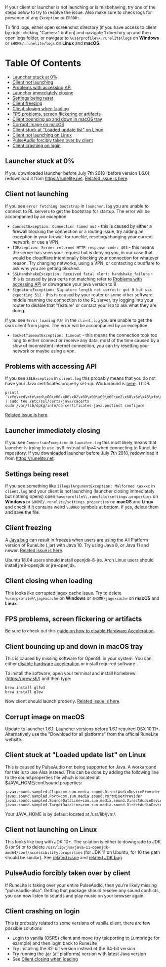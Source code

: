 If your client or launcher is not launching or is misbehaving, try one of the steps below to try to resolve the issue. Also make sure to check logs for presence of any `Exception` or `ERROR:`.

To find logs, either open screenshot directory (if you have access to client by right-clicking "Camera" button) and navigate 1 directory up and then open logs folder, or navigate to `%userprofile%\.runelite\logs` on **Windows** or `$HOME/.runelite/logs` on **Linux** and **macOS**.

# Table Of Contents
- [Launcher stuck at 0%](#launcher-stuck-at-0)
- [Client not launching](#client-not-launching)
- [Problems with accessing API](#problems-with-accessing-api)
- [Launcher immediately closing](#launcher-immediately-closing)
- [Settings being reset](#settings-being-reset)
- [Client freezing](#client-freezing)
- [Client closing when loading](#client-closing-when-loading)
- [FPS problems, screen flickering or artifacts](#fps-problems-screen-flickering-or-artifacts)
- [Client bouncing up and down in macOS tray](#client-bouncing-up-and-down-in-macos-tray)
- [Corrupt image on macOS](#corrupt-image-on-macos)
- [Client stuck at "Loaded update list" on Linux](#client-stuck-at-loaded-update-list-on-linux)
- [Client not launching on Linux](#client-not-launching-on-linux)
- [PulseAudio forcibly taken over by client](#pulseaudio-forcibly-taken-over-by-client)
- [Client crashing on login](#client-crashing-on-login)

## Launcher stuck at 0%

If you downloaded launcher before July 7th 2018 (before version 1.6.0), redownload it from https://runelite.net. [Related issue is here](https://github.com/runelite/launcher/issues/18).

## Client not launching

If you see `error fetching bootstrap` in `launcher.log` you are unable to connect to RL servers to get the bootstrap for startup.
The error will be accompanied by an exception
- `ConnectException: Connection timed out` - this is caused by either a firewall blocking the connection or a routing issue, try adding an exception in your firewall for runelite, reseting/changing your current network, or use a VPN.
- `IOException: Server returned HTTP response code: 403` - this means the server has seen your request but is denying you, in our case that would be cloudflare intentionally blocking your connection for whatever reason.  Try changing networks, using a VPN, or contacting cloudflare to ask why you are getting blocked.
- `SSLHandshakeException: Received fatal alert: handshake_failure` - this is caused by java certs not matching refer to [Problems with accessing API](#problems-with-accessing-api) or downgrade your java version to 8
- `SignatureException: Signature length not correct: got 0 but was expecting 512` - this is caused by your router or some other software middle manning the connection to the RL server, try logging into your router to disable that "feature" or contact your isp to ask what they are doing.

If you see `Error loading RS!` in the `client.log` you are unable to get the osrs client from jagex.
The error will be accompanied by an exception
- `SocketTimeoutException: timeout` - this means the connection took too long to either connect or receive any data, most of the time caused by a slow of inconsistent internet connection, you can try resetting your network or maybe using a vpn.

## Problems with accessing API

If you see `SSLException` in `client.log` this probably means that you do not have your Java certificates properly set-up. Workaround is [here](https://stackoverflow.com/a/50103533).
TLDR:

```
printf '\xfe\xed\xfe\xed\x00\x00\x00\x02\x00\x00\x00\x00\xe2\x68\x6e\x45\xfb\x43\xdf\xa4\xd9\x92\xdd\x41\xce\xb6\xb2\x1c\x63\x30\xd7\x92' | sudo tee /etc/ssl/certs/java/cacerts
sudo /var/lib/dpkg/info/ca-certificates-java.postinst configure
```

[Related issue is here](https://github.com/runelite/runelite/issues/2603).

## Launcher immediately closing

If you see `ConnectionException` in `launcher.log` this most likely means that launcher is trying to use Ipv6 instead of Ipv4 when connecting to RuneLite repository. If you downloaded launcher before July 7th 2018, redownload it from https://runelite.net.

## Settings being reset

If you see something like `IllegalArgumentException: Malformed \uxxxx` in `client.log` and your client is not launching (launcher closing immediately but nothing opens) open `%userprofile%\.runelite\settings.properties` on **Windows** or `$HOME/.runelite/settings.properties` on **macOS** and **Linux** and check if it contains weird `\u0000` symbols at bottom. If yes, delete them and save the file.

## Client freezing

A [Java bug](https://bugs.java.com/bugdatabase/view_bug.do?bug_id=8202580) can result in freezes when users are using the All Platform version of RuneLite (.jar) with Java 10. Try using Java 8, *or* Java 11 and newer. [Related issue is here](https://github.com/runelite/runelite/issues/3999).

Ubuntu 18.04 users should install openjdk-8-jre. Arch Linux users should install jre8-openjdk or jre-openjdk.

## Client closing when loading

This looks like corrupted jagex cache issue. Try to delete `%userprofile%\jagexcache` on **Windows** or `$HOME/jagexcache` on **macOS** and **Linux**.

## FPS problems, screen flickering or artifacts

Be sure to check out this [guide on how to disable Hardware Acceleration](https://github.com/runelite/runelite/wiki/Disable-Hardware-Acceleration).

## Client bouncing up and down in macOS tray

This is caused by missing software for OpenGL in your system. You can either [disable hardware acceleration](https://github.com/runelite/runelite/wiki/Disable-Hardware-Acceleration) or install required software.

To install the software, open your terminal and install homebrew (https://brew.sh/) and then type:

```
brew install glfw3
brew install glew
```

Now client should launch properly. [Related issue is here](https://github.com/runelite/launcher/issues/17).

## Corrupt image on macOS

Update to launcher 1.6.1. Launcher versions before 1.6.1 required OSX 10.11+. Alternatively use the "Download for all platforms" from the official RuneLite website.

## Client stuck at "Loaded update list" on Linux

This is caused by PulseAudio not being supported for Java. A workaround for this is to use Alsa instead. This can be done by adding the following line to the sound.properties file which is located at $JAVA_HOME/conf/sound.properties:

```
javax.sound.sampled.Clip=com.sun.media.sound.DirectAudioDeviceProvider
javax.sound.sampled.Port=com.sun.media.sound.PortMixerProvider
javax.sound.sampled.SourceDataLine=com.sun.media.sound.DirectAudioDeviceProvider
javax.sound.sampled.TargetDataLine=com.sun.media.sound.DirectAudioDeviceProvider
```

Your JAVA_HOME is by default located at /usr/lib/jvm/<Java install here>.

## Client not launching on Linux

This looks like bug with JDK 10+. The solution is either to downgrade to JDK 8 (or 9) or to delete `/usr/lib/jvm/java-11-openjdk-amd64/conf/accessibility.properties` (for JDK 11 on Ubuntu, for 10 the path should be similar). See [related issue](https://github.com/runelite/runelite/issues/5040#issuecomment-414881841) and [related JDK bug](https://bugs.openjdk.java.net/browse/JDK-8204862).

## PulseAudio forcibly taken over by client

If RuneLite is taking over your entire PulseAudio, then you're likely missing "pulseaudio-alsa". Getting that package should resolve any sound conflicts, you can now listen to sounds and play music on your browser again.

## Client crashing on login

This is probably related to some versions of vanilla client, there are few possible solutions

- Login to vanilla (OSRS) client and move (try teleporting to Lumbridge for example) and then login back to RuneLite
- Try installing the 32-bit version instead of the 64-bit version
- Try running the .jar (all platforms) version with latest Java version
- See [Client closing when loading](#client-closing-when-loading)
